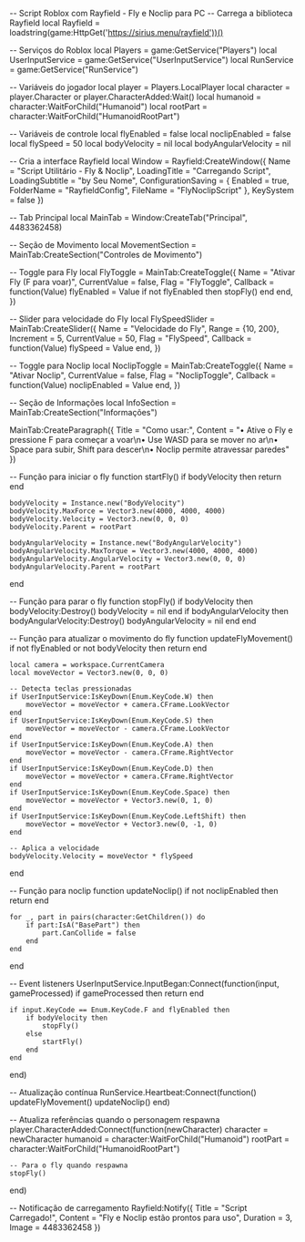 -- Script Roblox com Rayfield - Fly e Noclip para PC
-- Carrega a biblioteca Rayfield
local Rayfield = loadstring(game:HttpGet('https://sirius.menu/rayfield'))()

-- Serviços do Roblox
local Players = game:GetService("Players")
local UserInputService = game:GetService("UserInputService")
local RunService = game:GetService("RunService")

-- Variáveis do jogador
local player = Players.LocalPlayer
local character = player.Character or player.CharacterAdded:Wait()
local humanoid = character:WaitForChild("Humanoid")
local rootPart = character:WaitForChild("HumanoidRootPart")

-- Variáveis de controle
local flyEnabled = false
local noclipEnabled = false
local flySpeed = 50
local bodyVelocity = nil
local bodyAngularVelocity = nil

-- Cria a interface Rayfield
local Window = Rayfield:CreateWindow({
    Name = "Script Utilitário - Fly & Noclip",
    LoadingTitle = "Carregando Script",
    LoadingSubtitle = "by Seu Nome",
    ConfigurationSaving = {
        Enabled = true,
        FolderName = "RayfieldConfig",
        FileName = "FlyNoclipScript"
    },
    KeySystem = false
})

-- Tab Principal
local MainTab = Window:CreateTab("Principal", 4483362458)

-- Seção de Movimento
local MovementSection = MainTab:CreateSection("Controles de Movimento")

-- Toggle para Fly
local FlyToggle = MainTab:CreateToggle({
    Name = "Ativar Fly (F para voar)",
    CurrentValue = false,
    Flag = "FlyToggle",
    Callback = function(Value)
        flyEnabled = Value
        if not flyEnabled then
            stopFly()
        end
    end,
})

-- Slider para velocidade do Fly
local FlySpeedSlider = MainTab:CreateSlider({
    Name = "Velocidade do Fly",
    Range = {10, 200},
    Increment = 5,
    CurrentValue = 50,
    Flag = "FlySpeed",
    Callback = function(Value)
        flySpeed = Value
    end,
})

-- Toggle para Noclip
local NoclipToggle = MainTab:CreateToggle({
    Name = "Ativar Noclip",
    CurrentValue = false,
    Flag = "NoclipToggle",
    Callback = function(Value)
        noclipEnabled = Value
    end,
})

-- Seção de Informações
local InfoSection = MainTab:CreateSection("Informações")

MainTab:CreateParagraph({
    Title = "Como usar:",
    Content = "• Ative o Fly e pressione F para começar a voar\n• Use WASD para se mover no ar\n• Space para subir, Shift para descer\n• Noclip permite atravessar paredes"
})

-- Função para iniciar o fly
function startFly()
    if bodyVelocity then return end
    
    bodyVelocity = Instance.new("BodyVelocity")
    bodyVelocity.MaxForce = Vector3.new(4000, 4000, 4000)
    bodyVelocity.Velocity = Vector3.new(0, 0, 0)
    bodyVelocity.Parent = rootPart
    
    bodyAngularVelocity = Instance.new("BodyAngularVelocity")
    bodyAngularVelocity.MaxTorque = Vector3.new(4000, 4000, 4000)
    bodyAngularVelocity.AngularVelocity = Vector3.new(0, 0, 0)
    bodyAngularVelocity.Parent = rootPart
end

-- Função para parar o fly
function stopFly()
    if bodyVelocity then
        bodyVelocity:Destroy()
        bodyVelocity = nil
    end
    if bodyAngularVelocity then
        bodyAngularVelocity:Destroy()
        bodyAngularVelocity = nil
    end
end

-- Função para atualizar o movimento do fly
function updateFlyMovement()
    if not flyEnabled or not bodyVelocity then return end
    
    local camera = workspace.CurrentCamera
    local moveVector = Vector3.new(0, 0, 0)
    
    -- Detecta teclas pressionadas
    if UserInputService:IsKeyDown(Enum.KeyCode.W) then
        moveVector = moveVector + camera.CFrame.LookVector
    end
    if UserInputService:IsKeyDown(Enum.KeyCode.S) then
        moveVector = moveVector - camera.CFrame.LookVector
    end
    if UserInputService:IsKeyDown(Enum.KeyCode.A) then
        moveVector = moveVector - camera.CFrame.RightVector
    end
    if UserInputService:IsKeyDown(Enum.KeyCode.D) then
        moveVector = moveVector + camera.CFrame.RightVector
    end
    if UserInputService:IsKeyDown(Enum.KeyCode.Space) then
        moveVector = moveVector + Vector3.new(0, 1, 0)
    end
    if UserInputService:IsKeyDown(Enum.KeyCode.LeftShift) then
        moveVector = moveVector + Vector3.new(0, -1, 0)
    end
    
    -- Aplica a velocidade
    bodyVelocity.Velocity = moveVector * flySpeed
end

-- Função para noclip
function updateNoclip()
    if not noclipEnabled then return end
    
    for _, part in pairs(character:GetChildren()) do
        if part:IsA("BasePart") then
            part.CanCollide = false
        end
    end
end

-- Event listeners
UserInputService.InputBegan:Connect(function(input, gameProcessed)
    if gameProcessed then return end
    
    if input.KeyCode == Enum.KeyCode.F and flyEnabled then
        if bodyVelocity then
            stopFly()
        else
            startFly()
        end
    end
end)

-- Atualização contínua
RunService.Heartbeat:Connect(function()
    updateFlyMovement()
    updateNoclip()
end)

-- Atualiza referências quando o personagem respawna
player.CharacterAdded:Connect(function(newCharacter)
    character = newCharacter
    humanoid = character:WaitForChild("Humanoid")
    rootPart = character:WaitForChild("HumanoidRootPart")
    
    -- Para o fly quando respawna
    stopFly()
end)

-- Notificação de carregamento
Rayfield:Notify({
    Title = "Script Carregado!",
    Content = "Fly e Noclip estão prontos para uso",
    Duration = 3,
    Image = 4483362458
})
